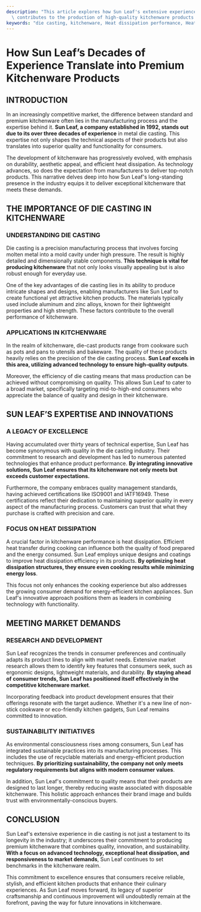 ```yaml
---
description: "This article explores how Sun Leaf's extensive experience in die-casting technology\
  \ contributes to the production of high-quality kitchenware products."
keywords: "die casting, kitchenware, Heat dissipation performance, Heat dissipation efficiency"
---
```

# How Sun Leaf’s Decades of Experience Translate into Premium Kitchenware Products

## INTRODUCTION

In an increasingly competitive market, the difference between standard and premium kitchenware often lies in the manufacturing process and the expertise behind it. **Sun Leaf, a company established in 1992, stands out due to its over three decades of experience** in metal die casting. This expertise not only shapes the technical aspects of their products but also translates into superior quality and functionality for consumers.

The development of kitchenware has progressively evolved, with emphasis on durability, aesthetic appeal, and efficient heat dissipation. As technology advances, so does the expectation from manufacturers to deliver top-notch products. This narrative delves deep into how Sun Leaf's long-standing presence in the industry equips it to deliver exceptional kitchenware that meets these demands.

## THE IMPORTANCE OF DIE CASTING IN KITCHENWARE

### UNDERSTANDING DIE CASTING

Die casting is a precision manufacturing process that involves forcing molten metal into a mold cavity under high pressure. The result is highly detailed and dimensionally stable components. **This technique is vital for producing kitchenware** that not only looks visually appealing but is also robust enough for everyday use.

One of the key advantages of die casting lies in its ability to produce intricate shapes and designs, enabling manufacturers like Sun Leaf to create functional yet attractive kitchen products. The materials typically used include aluminum and zinc alloys, known for their lightweight properties and high strength. These factors contribute to the overall performance of kitchenware.

### APPLICATIONS IN KITCHENWARE

In the realm of kitchenware, die-cast products range from cookware such as pots and pans to utensils and bakeware. The quality of these products heavily relies on the precision of the die casting process. **Sun Leaf excels in this area, utilizing advanced technology to ensure high-quality outputs**. 

Moreover, the efficiency of die casting means that mass production can be achieved without compromising on quality. This allows Sun Leaf to cater to a broad market, specifically targeting mid-to-high-end consumers who appreciate the balance of quality and design in their kitchenware.

## SUN LEAF’S EXPERTISE AND INNOVATIONS

### A LEGACY OF EXCELLENCE

Having accumulated over thirty years of technical expertise, Sun Leaf has become synonymous with quality in the die casting industry. Their commitment to research and development has led to numerous patented technologies that enhance product performance. **By integrating innovative solutions, Sun Leaf ensures that its kitchenware not only meets but exceeds customer expectations.**

Furthermore, the company embraces quality management standards, having achieved certifications like ISO9001 and IATF16949. These certifications reflect their dedication to maintaining superior quality in every aspect of the manufacturing process. Customers can trust that what they purchase is crafted with precision and care.

### FOCUS ON HEAT DISSIPATION

A crucial factor in kitchenware performance is heat dissipation. Efficient heat transfer during cooking can influence both the quality of food prepared and the energy consumed. Sun Leaf employs unique designs and coatings to improve heat dissipation efficiency in its products. **By optimizing heat dissipation structures, they ensure even cooking results while minimizing energy loss**.

This focus not only enhances the cooking experience but also addresses the growing consumer demand for energy-efficient kitchen appliances. Sun Leaf's innovative approach positions them as leaders in combining technology with functionality.

## MEETING MARKET DEMANDS

### RESEARCH AND DEVELOPMENT

Sun Leaf recognizes the trends in consumer preferences and continually adapts its product lines to align with market needs. Extensive market research allows them to identify key features that consumers seek, such as ergonomic designs, lightweight materials, and durability. **By staying ahead of consumer trends, Sun Leaf has positioned itself effectively in the competitive kitchenware market**.

Incorporating feedback into product development ensures that their offerings resonate with the target audience. Whether it's a new line of non-stick cookware or eco-friendly kitchen gadgets, Sun Leaf remains committed to innovation.

### SUSTAINABILITY INITIATIVES

As environmental consciousness rises among consumers, Sun Leaf has integrated sustainable practices into its manufacturing processes. This includes the use of recyclable materials and energy-efficient production techniques. **By prioritizing sustainability, the company not only meets regulatory requirements but aligns with modern consumer values**.

In addition, Sun Leaf's commitment to quality means that their products are designed to last longer, thereby reducing waste associated with disposable kitchenware. This holistic approach enhances their brand image and builds trust with environmentally-conscious buyers.

## CONCLUSION

Sun Leaf's extensive experience in die casting is not just a testament to its longevity in the industry; it underscores their commitment to producing premium kitchenware that combines quality, innovation, and sustainability. **With a focus on advanced technology, exceptional heat dissipation, and responsiveness to market demands**, Sun Leaf continues to set benchmarks in the kitchenware realm.

This commitment to excellence ensures that consumers receive reliable, stylish, and efficient kitchen products that enhance their culinary experiences. As Sun Leaf moves forward, its legacy of superior craftsmanship and continuous improvement will undoubtedly remain at the forefront, paving the way for future innovations in kitchenware.
